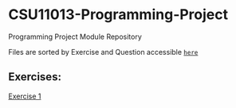 # CSU11013-Programming-Project
Programming Project Module Repository

Files are sorted by Exercise and Question accessible [`here`](https://github.com/aLittleFluffy/CSU11013-Programming-Project/tree/master/Coursework)

## Exercises:
[Exercise 1](https://github.com/aLittleFluffy/CSU11013-Programming-Project/tree/master/Coursework/exercise1)
